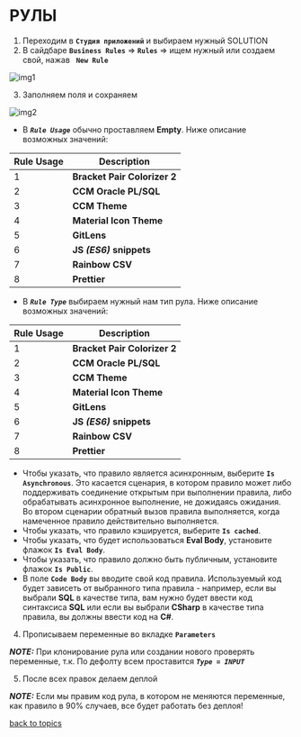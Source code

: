 # РУЛЫ

1. Переходим в **`Студия приложений`** и выбираем нужный SOLUTION
2. В сайдбаре **`Business Rules`** => **`Rules`** => ищем нужный или создаем свой, нажав **` New Rule`**

![img1](https://github.com/CrappyCodeMaker/ECCENTEX-KNOWLEGE/blob/main/Content/4%20Rules/IMG/1.png?raw=true)

3. Заполняем поля и сохраняем

![img2](https://github.com/CrappyCodeMaker/ECCENTEX-KNOWLEGE/blob/main/Content/4%20Rules/IMG/2.png?raw=true)

  * В **_`Rule Usage`_** обычно проставляем **Empty**. Ниже описание возможных значений:

  | **Rule Usage** | **Description**                  |
  |----------------|----------------------------------|
  | 1          | **Bracket Pair Colorizer 2**  |
  | 2          | **CCM Oracle PL/SQL**         |
  | 3          | **CCM Theme**                 |
  | 4          | **Material Icon Theme**       |
  | 5          | **GitLens**                   |
  | 6          | **JS _(ES6)_ snippets**       |
  | 7          | **Rainbow CSV**               |
  | 8          | **Prettier** |

  * В **_`Rule Type`_** выбираем нужный нам тип рула. Ниже описание возможных значений:

  | **Rule Usage** | **Description**                   |
  |----------------|---------------------------------- |
  | 1          | **Bracket Pair Colorizer 2**  |
  | 2          | **CCM Oracle PL/SQL**         |
  | 3          | **CCM Theme**                 |
  | 4          | **Material Icon Theme**       |
  | 5          | **GitLens**                   |
  | 6          | **JS _(ES6)_ snippets**       |
  | 7          | **Rainbow CSV**               |
  | 8          | **Prettier** |

  * Чтобы указать, что правило является асинхронным, выберите **`Is Asynchronous`**. Это касается сценария, в котором правило может либо поддерживать соединение открытым при выполнении правила, либо обрабатывать асинхронное выполнение, не дожидаясь ожидания. Во втором сценарии обратный вызов правила выполняется, когда намеченное правило действительно выполняется.
  * Чтобы указать, что правило кэшируется, выберите **`Is cached`**.
  * Чтобы указать, что будет использоваться **Eval Body**, установите флажок **`Is Eval Body`**.
  * Чтобы указать, что правило должно быть публичным, установите флажок **`Is Public`**.
  * В поле **`Code Body`** вы вводите свой код правила. Используемый код будет зависеть от выбранного типа правила - например, если вы выбрали **SQL** в качестве типа, вам нужно будет ввести код синтаксиса **SQL** или если вы выбрали **CSharp** в качестве типа правила, вы должны ввести код на **C#**.

4. Прописываем переменные во вкладке **`Parameters`**

**_NOTE:_** При клонирование рула или создании нового проверять переменные, т.к. По дефолту всем проставится **_`Type = INPUT`_**

5. После всех правок делаем деплой

**_NOTE:_** Если мы правим код рула, в котором не меняются переменные, как правило в 90% случаев, все будет работать без деплоя!


[back to topics](https://github.com/CrappyCodeMaker/ECCENTEX-KNOWLEGE/blob/main/Content/0%20Topics/README.md)